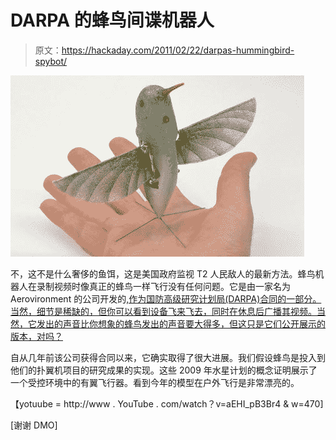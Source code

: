 # DARPA 的蜂鸟间谍机器人

> 原文：<https://hackaday.com/2011/02/22/darpas-hummingbird-spybot/>

![](img/81a2e540b8ec617473cb53cd93f75b68.png "darpa-hummingbird-spybot")

不，这不是什么奢侈的鱼饵，这是美国政府监视 T2 人民敌人的最新方法。蜂鸟机器人在录制视频时像真正的蜂鸟一样飞行没有任何问题。它是由一家名为 Aerovironment 的公司开发的[,作为国防高级研究计划局(DARPA)合同的一部分。当然，细节是稀缺的，但你可以看到设备飞来飞去，同时在休息后广播其视频。当然，它发出的声音比你想象的蜂鸟发出的声音要大得多，但这只是它们公开展示的版本，对吗？](http://www.avinc.com/media_gallery/videos/uas#)

自从几年前该公司获得合同以来，它确实取得了很大进展。我们假设蜂鸟是投入到他们的扑翼机项目的研究成果的实现。这些 2009 年水星计划的概念证明展示了一个受控环境中的有翼飞行器。看到今年的模型在户外飞行是非常漂亮的。

【yotuube = http://www . YouTube . com/watch？v=aEHI_pB3Br4 & w=470]

[谢谢 DMO]